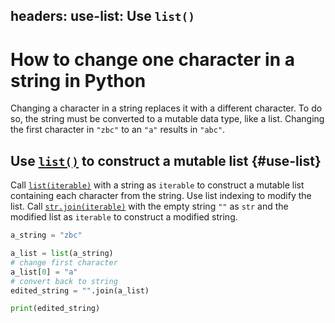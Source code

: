 headers:
  use-list: Use `list()`
---
# How to change one character in a string in Python
Changing a character in a string replaces it with a different character. To do so, the string must be converted to a mutable data type, like a list. Changing the first character in `"zbc"` to an `"a"` results in `"abc"`.

## Use [`list()`](kite-sym:builtins.list) to construct a mutable list {#use-list}
Call [`list(iterable)`](kite-sym:builtins.list) with a string as `iterable` to construct a mutable list containing each character from the string. Use list indexing to modify the list. Call [`str.join(iterable)`](kite-sym:builtins.str.join) with the empty string `""` as `str` and the modified list as `iterable` to construct a modified string.

```python
a_string = "zbc"

a_list = list(a_string)
# change first character
a_list[0] = "a"
# convert back to string
edited_string = "".join(a_list)

print(edited_string)
```
